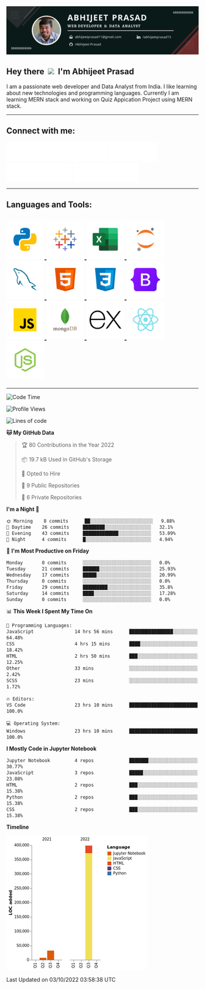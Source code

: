 <div id="header" align="center">
    <img src="PersonalBanner.png"/>
    <br>
</div>
<h2>
    Hey there
    &nbsp;<img src="https://media.giphy.com/media/hvRJCLFzcasrR4ia7z/giphy.gif" width="30px"/>&nbsp;
    I'm Abhijeet Prasad
</h2>
<p>I am a passionate web developer and Data Analyst from India. I like learning about new technologies and programming languages. Currently I am learning MERN stack and working on Quiz Appication Project using MERN stack.</p>

----------


<h2 align="left">Connect with me:</h2>
<p align="left">
  <a href="https://linkedin.com/in/abhijeetprasad15" target="blank"><img src="./badges/linkedin-badge.svg" alt="abhijeetprasad15" height="50"/></a>
  <a href="https://github.com/Abhijeet-Prasad" target="blank"><img src="./badges/github-badge.svg" alt="Abhijeet-Prasad" height="50"/></a>
  <a href="https://kaggle.com/abhijeetprasad08" target="blank"><img src="./badges/kaggle-badge.svg" alt="abhijeetprasad08" height="50" /></a>
  <a href="https://www.codechef.com/users/abhijeetprasad" target="blank"><img src="./badges/codechef-badge.svg" alt="abhijeetprasad" height="50" /></a>
  <a href="https://www.hackerrank.com/abhijeetprasad12" target="blank"><img src="./badges/hackerrank-badge.svg" alt="abhijeetprasad12" height="50"/></a>
</p>

----------


<h2 align="left">Languages and Tools:</h2>
<h2 align="left">
    <a href="https://python.org" target="_blank" rel="noreferrer">
        <img src="./icons/python-icon.png" alt="Python" title="Python" height="100"/>
    </a>
<!--     <a href="https://pandas.pydata.org/" target="_blank" rel="noreferrer">
        <img src="./icons/pandas-icon.png" alt="Pandas" title="Pandas" height="100"/>
    </a> 
    <a href="https://numpy.org/" target="_blank" rel="noreferrer">
        <img src="./icons/numpy-icon.png" alt="Numpy" title="Numpy" height="100"/>
    </a> -->
    <a href="https://www.tableau.com/community/public" target="_blank" rel="noreferrer">
        <img src="./icons/tableau-icon.png" alt="Tableau" title="Tableau" height="100"/>
    </a>
    <a href="https://www.microsoft.com/en-us/microsoft-365/excel" target="_blank" rel="noreferrer">
        <img src="./icons/excel-icon.png" alt="Spredsheet" title="Spredsheet" height="100"/>
    </a>
<!--     <a href="https://docs.microsoft.com/en-us/training/powerplatform/power-bi" target="_blank" rel="noreferrer">
        <img src="./icons/power-bi-icon.png" alt="Power BI" title="Power BI" height="100"/>
    </a> -->
    <a href="https://jupyter.org/" target="_blank" rel="noreferrer">
        <img src="./icons/jupyter-icon.png" alt="Jupyter Notebook" title="Jupyter Notebook" height="100"/>
    </a>
    <a href="https://www.mysql.com/" target="_blank" rel="noreferrer">
        <img src="./icons/mysql-icon.png" alt="MySQL" title="MySQL" height="100"/>
    </a>
    <a href="https://www.w3.org/html/" target="_blank" rel="noreferrer">
        <img src="./icons/html-icon.png" alt="HTML5" title="HTML5" height="100"/>
    </a>
    <a href="https://www.w3schools.com/css/" target="_blank" rel="noreferrer">
        <img src="./icons/css-icon.png" alt="CSS3" title="CSS3" height="100"/>
    </a>
    <a href="https://getbootstrap.com/" target="_blank" rel="norefrrer">
        <img src="./icons/bootstrap-icon.png" alt="Bootstrap" title="Bootstrap" height="100"/>
    </a>
    <a href="https://developer.mozilla.org/en-US/docs/Web/JavaScript" target="_blank" rel="noreferrer">
        <img src="./icons/javascript-icon.png" alt="JavaScript" title="JavaScript" height="100"/>
    </a>
    <a href="https://www.mongodb.com/" target="_blank" rel="noreferrer">
        <img src="./icons/mongodb-icon.png" alt="MangoDB" title="MangoDB" height="100"/> 
    </a>
    <a href="https://expressjs.com" target="_blank" rel="noreferrer">
        <img src="./icons/expressjs-icon.png" alt="express" height="100"/>
    </a>
    <a href="https://reactjs.org/" target="_blank" rel="noreferrer">
        <img src="./icons/react-icon.png" alt="React" title="React" height="100"/>
    </a>
    <a href="https://nodejs.org" target="_blank" rel="noreferrer">
        <img src="./icons/nodejs-icon.png" alt="NodeJs" title="NodeJs" height="100"/>
    </a>
</h2>

----------

<!--START_SECTION:waka-->
![Code Time](http://img.shields.io/badge/Code%20Time-78%20hrs%2044%20mins-blue)

![Profile Views](http://img.shields.io/badge/Profile%20Views-14-blue)

![Lines of code](https://img.shields.io/badge/From%20Hello%20World%20I%27ve%20Written-438%20Thousand%20lines%20of%20code-blue)

**🐱 My GitHub Data** 

> 🏆 80 Contributions in the Year 2022
 > 
> 📦 19.7 kB Used in GitHub's Storage 
 > 
> 💼 Opted to Hire
 > 
> 📜 9 Public Repositories 
 > 
> 🔑 6 Private Repositories  
 > 
**I'm a Night 🦉** 

```text
🌞 Morning    8 commits      ██░░░░░░░░░░░░░░░░░░░░░░░   9.88% 
🌆 Daytime    26 commits     ████████░░░░░░░░░░░░░░░░░   32.1% 
🌃 Evening    43 commits     █████████████░░░░░░░░░░░░   53.09% 
🌙 Night      4 commits      █░░░░░░░░░░░░░░░░░░░░░░░░   4.94%

```
📅 **I'm Most Productive on Friday** 

```text
Monday       0 commits      ░░░░░░░░░░░░░░░░░░░░░░░░░   0.0% 
Tuesday      21 commits     ██████░░░░░░░░░░░░░░░░░░░   25.93% 
Wednesday    17 commits     █████░░░░░░░░░░░░░░░░░░░░   20.99% 
Thursday     0 commits      ░░░░░░░░░░░░░░░░░░░░░░░░░   0.0% 
Friday       29 commits     █████████░░░░░░░░░░░░░░░░   35.8% 
Saturday     14 commits     ████░░░░░░░░░░░░░░░░░░░░░   17.28% 
Sunday       0 commits      ░░░░░░░░░░░░░░░░░░░░░░░░░   0.0%

```


📊 **This Week I Spent My Time On** 

```text
💬 Programming Languages: 
JavaScript               14 hrs 56 mins      ████████████████░░░░░░░░░   64.48% 
CSS                      4 hrs 15 mins       ████░░░░░░░░░░░░░░░░░░░░░   18.42% 
HTML                     2 hrs 50 mins       ███░░░░░░░░░░░░░░░░░░░░░░   12.25% 
Other                    33 mins             ░░░░░░░░░░░░░░░░░░░░░░░░░   2.42% 
SCSS                     23 mins             ░░░░░░░░░░░░░░░░░░░░░░░░░   1.72%

🔥 Editors: 
VS Code                  23 hrs 10 mins      █████████████████████████   100.0%

💻 Operating System: 
Windows                  23 hrs 10 mins      █████████████████████████   100.0%

```

**I Mostly Code in Jupyter Notebook** 

```text
Jupyter Notebook         4 repos             ███████░░░░░░░░░░░░░░░░░░   30.77% 
JavaScript               3 repos             █████░░░░░░░░░░░░░░░░░░░░   23.08% 
HTML                     2 repos             ███░░░░░░░░░░░░░░░░░░░░░░   15.38% 
Python                   2 repos             ███░░░░░░░░░░░░░░░░░░░░░░   15.38% 
CSS                      2 repos             ███░░░░░░░░░░░░░░░░░░░░░░   15.38%

```


**Timeline**

![Chart not found](https://raw.githubusercontent.com/Abhijeet-Prasad/Abhijeet-Prasad/main/charts/bar_graph.png) 


 Last Updated on 03/10/2022 03:58:38 UTC
<!--END_SECTION:waka-->
